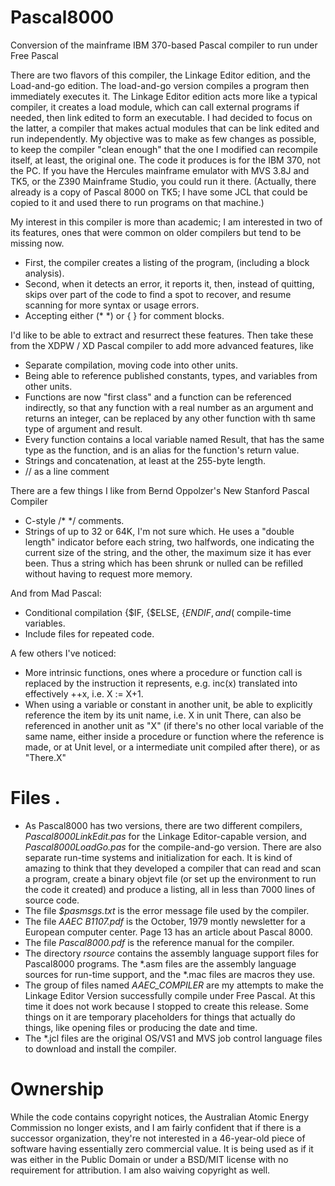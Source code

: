 # Pascal8000
Conversion of the mainframe IBM 370-based Pascal compiler to run under Free Pascal

There are two flavors of this compiler, the Linkage Editor edition, and the Load-and-go edition. The load-and-go version compiles a program then immediately executes it. The Linkage Editor edition acts more like a typical compiler, it creates a load module, which can call external programs if needed, then link edited to form an executable. I had decided to focus on the latter, a compiler that makes actual modules that can be link edited and run independently. My objective was to make as few changes as possible, to keep the compiler "clean enough"  that the one I modified can recompile itself, at least, the original one. The code it produces is for the IBM 370, not the PC. If you have the Hercules mainframe emulator with MVS 3.8J and TK5, or the Z390 Mainframe Studio, you could run it there. (Actually, there already is a copy of Pascal 8000 on TK5; I have some JCL that could be copied to it and used there to run programs on that machine.)

My interest in this compiler is more than academic; I am interested in two of its features, ones that were common on older compilers but tend to be missing now. 
* First, the compiler creates a listing of the program, (including a block analysis).  
* Second, when it detects an error, it reports it, then, instead of quitting, skips over part of the code to find a spot to recover, and resume scanning for more syntax or usage errors. 
* Accepting either (* *) or { } for comment blocks.

I'd like to be able to extract and resurrect these features. Then take these from the XDPW / XD Pascal compiler to add more advanced features, like 
* Separate compilation, moving code into other units.
* Being able to reference published constants, types, and variables from other units.
* Functions are now "first class" and a function can be referenced indirectly, so that any function with a real number as an argument and returns an integer, can be replaced by any other function with th same type of argument and result.
* Every function contains a local variable named Result, that has the same type as the function, and is an alias for the function's return value.
* Strings and concatenation, at least at the 255-byte length.
* // as a line comment

There are a few things I like from Bernd Oppolzer's New Stanford Pascal Compiler
* C-style /* */ comments.
* Strings of up to 32 or 64K, I'm not sure which. He uses a "double length" indicator before each string, two halfwords, one indicating the current size of the string, and the other, the maximum size it has ever been. Thus a string which has been shrunk or nulled can be refilled without having to request more memory.

And from Mad Pascal: 
* Conditional compilation {$IF, {$ELSE, {$ENDIF, and ($ compile-time variables.
* Include files for repeated code.

A few others I've noticed:
* More intrinsic functions, ones where a procedure or function call is replaced by the instruction it represents, e.g. inc(x) translated into effectively ++x, i.e. X := X+1.
* When using a variable or constant in another unit, be able to explicitly reference the item by its unit name, i.e. X in unit There, can also be referenced in another unit as "X" (if there's no other local variable of the same name, either inside a procedure or function where the reference is made, or at Unit level, or a intermediate unit compiled after there), or as "There.X"

# Files                             .
* As Pascal8000 has two versions, there are two different compilers, *Pascal8000LinkEdit.pas* for the Linkage Editor-capable version, and *Pascal8000LoadGo.pas* for the compile-and-go version. There are also separate run-time systems and initialization for each. It is kind of amazing to think that they developed a compiler that can read and scan a program, create a binary objevt file (or set up the environment to run the code it created) and produce a listing, all in less than 7000 lines of source code.
* The file *$pasmsgs.txt* is the error message file used by the compiler.
* The file *AAEC B1107.pdf* is the October, 1979 montly newsletter for a European computer center. Page 13 has an article about Pascal 8000.
* The file *Pascal8000.pdf* is the reference manual for the compiler.
* The directory *rsource* contains the assembly language support files for Pascal8000 programs. The *.asm files are the assembly language sources for run-time support, and the *.mac files are macros they use.
* The group of files named *AAEC_COMPILER* are my attempts to make the Linkage Editor Version successfully compile under Free Pascal. At this time it does not work because I stopped to create this release. Some things on it are temporary placeholders for things that actually do things, like opening files or producing the date and time.
* The *.jcl files are the original OS/VS1 and MVS job control language files to download and install the compiler.



 
# Ownership
While the code contains copyright notices, the Australian Atomic Energy Commission no longer exists, and I am fairly confident that if there is a successor organization, they're not interested in a 46-year-old piece of software having essentially zero commercial value. It is being used as if it was either in the Public Domain or under a BSD/MIT license with no requirement for attribution. I am also waiving copyright as well.
